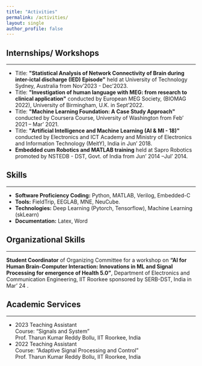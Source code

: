 ```yaml
---
title: "Activities"
permalink: /activities/
layout: single
author_profile: false
---
```


## Internships/ Workshops
***  
- Title: **"Statistical Analysis of Network Connectivity of Brain during inter-ictal discharge (IED) Episode"** held at University of Technology Sydney, Australia from Nov’2023 - Dec’2023.
- Title: **"Investigation of human language with MEG: from research to clinical application"** conducted by European MEG Society, (BIOMAG 2022), University of Birmingham, U.K. in Sept’2022.
- Title: **"Machine Learning Foundation: A Case Study Approach"** conducted by Coursera Course, University of Washington from Feb’ 2021 – Mar’ 2021.
- Title: **"Artificial Intelligence and Machine Learning (AI & MI - 18)"** conducted by Electronics and ICT Academy and Ministry of Electronics and Information Technology (MeitY), India in Jun’ 2018.
- **Embedded cum Robotics and MATLAB training** held at Sapro Robotics promoted by NSTEDB - DST, Govt. of India from Jun’ 2014 –Jul’ 2014.

## Skills
***  
- **Software Proficiency Coding:** Python, MATLAB, Verilog, Embedded-C
- **Tools:** FieldTrip, EEGLAB, MNE, NeuCube.
- **Technologies:** Deep Learning (Pytorch, Tensorflow), Machine Learning (skLearn)
- **Documentation:** Latex, Word

## Organizational Skills
***  
**Student Coordinator** of Organizing Committee for a workshop on **“AI for Human Brain-Computer Interaction: Innovations in ML and Signal Processing for emergence of Health 5.0”**, Department of Electronics and Communication Engineering, IIT Roorkee sponsored by SERB-DST, India in Mar’ 24 .

## Academic Services
*** 
- 2023 Teaching Assistant  
Course: “Signals and System”  
Prof. Tharun Kumar Reddy Bollu, IIT Roorkee, India
- 2022 Teaching Assistant  
Course: “Adaptive Signal Processing and Control”  
Prof. Tharun Kumar Reddy Bollu, IIT Roorkee, India
